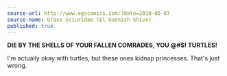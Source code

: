 ```yaml
---
source-url: http://www.egscomics.com/?date=2010-05-07
source-name: Grace Sciuridae (El Goonish Shive)
published: true
---
```


<p><strong>DIE BY THE SHELLS OF YOUR FALLEN COMRADES, YOU @#$! TURTLES!</strong></p>

<p>I'm actually okay with turtles, but these ones kidnap princesses. That's just wrong.</p>


